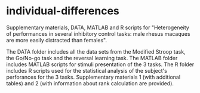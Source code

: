 # individual-differences
Supplementary materials, DATA, MATLAB and R scripts for "Heterogeneity of performances in several inhibitory control tasks: male rhesus macaques are more easily distracted than females".

The DATA folder includes all the data sets from the Modified Stroop task, the Go/No-go task and the reversal learning task.
The MATLAB folder includes MATLAB scripts for stimuli presentation of the 3 tasks.
The R folder includes R scripts used for the statistical analysis of the subject's perforances for the 3 tasks.
Supplementary materials 1 (with additional tables) and 2 (with information about rank calculation are provided).
